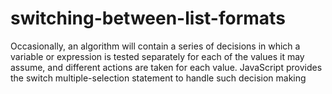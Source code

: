 # switching-between-list-formats
Occasionally, an algorithm will contain a series of decisions in which a variable or expression is tested separately for each of the values it may assume, and different actions are taken for each value. JavaScript provides the switch multiple-selection statement to handle such decision making
